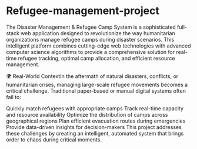 ﻿# Refugee-management-project
The Disaster Management & Refugee Camp System is a sophisticated full-stack web application designed to revolutionize the way humanitarian organizations manage refugee camps during disaster scenarios. This intelligent platform combines cutting-edge web technologies with advanced computer science algorithms to provide a comprehensive solution for real-time refugee tracking, optimal camp allocation, and efficient resource management.

🌍 Real-World ContextIn the aftermath of natural disasters, conflicts, or humanitarian crises, managing large-scale refugee movements becomes a critical challenge. Traditional paper-based or manual digital systems often fail to:

Quickly match refugees with appropriate camps
Track real-time capacity and resource availability
Optimize the distribution of camps across geographical regions
Plan efficient evacuation routes during emergencies
Provide data-driven insights for decision-makers
This project addresses these challenges by creating an intelligent, automated system that brings order to chaos during critical moments.

